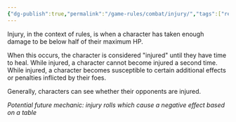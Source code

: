 ```yaml
---
{"dg-publish":true,"permalink":"/game-rules/combat/injury/","tags":["review/expand"]}
---
```


Injury, in the context of rules, is when a character has taken enough damage to be below half of their maximum HP.

When this occurs, the character is considered "injured" until they have time to heal. While injured, a character cannot become injured a second time. While injured, a character becomes susceptible to certain additional effects or penalties inflicted by their foes.

Generally, characters can see whether their opponents are injured.

*Potential future mechanic: injury rolls which cause a negative effect based on a table*